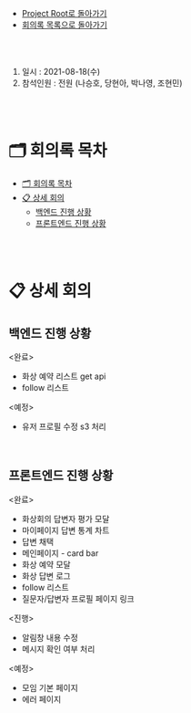 - [Project Root로 돌아가기](../../README.md)
- [회의록 목록으로 돌아가기](../회의록.md)

<br><br>

1. 일시 : 2021-08-18(수)
2. 참석인원 : 전원 (나승호, 당현아, 박나영, 조현민) 

<br><br>

# 🗂 회의록 목차

- [🗂 회의록 목차](#-회의록-목차)
- [📋 상세 회의](#-상세-회의)
  - [백엔드 진행 상황](#백엔드-진행-상황)
  - [프론트엔드 진행 상황](#프론트엔드-진행-상황)

<br><br>

# 📋 상세 회의

## 백엔드 진행 상황

   <완료>

   - 화상 예약 리스트 get api
   - follow 리스트

   <예정>

   - 유저 프로필 수정 s3 처리

<br/>

## 프론트엔드 진행 상황

<완료> 

- 화상회의 답변자 평가 모달
- 마이페이지 답변 통계 차트
- 답변 채택
- 메인페이지 - card bar
- 화상 예약 모달
- 화상 답변 로그
- follow 리스트
- 질문자/답변자 프로필 페이지 링크

<진행> 

- 알림창 내용 수정
- 메시지 확인 여부 처리

<예정> 

- 모임 기본 페이지
- 에러 페이지
